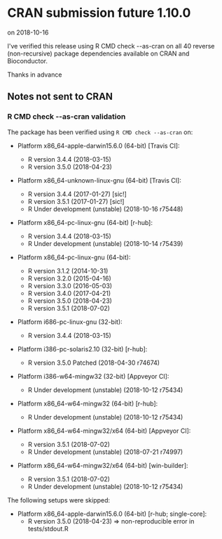 # CRAN submission future 1.10.0

on 2018-10-16

I've verified this release using R CMD check --as-cran on all 40 reverse (non-recursive) package dependencies available on CRAN and Bioconductor.

Thanks in advance


## Notes not sent to CRAN

### R CMD check --as-cran validation

The package has been verified using `R CMD check --as-cran` on:

* Platform x86_64-apple-darwin15.6.0 (64-bit) [Travis CI]:
  - R version 3.4.4 (2018-03-15)
  - R version 3.5.0 (2018-04-23)

* Platform x86_64-unknown-linux-gnu (64-bit) [Travis CI]:
  - R version 3.4.4 (2017-01-27) [sic!]
  - R version 3.5.1 (2017-01-27) [sic!]
  - R Under development (unstable) (2018-10-16 r75448)

* Platform x86_64-pc-linux-gnu (64-bit) [r-hub]:
  - R version 3.4.4 (2018-03-15)
  - R Under development (unstable) (2018-10-14 r75439)

* Platform x86_64-pc-linux-gnu (64-bit):
  - R version 3.1.2 (2014-10-31)
  - R version 3.2.0 (2015-04-16)
  - R version 3.3.0 (2016-05-03)
  - R version 3.4.0 (2017-04-21)
  - R version 3.5.0 (2018-04-23)
  - R version 3.5.1 (2018-07-02)

* Platform i686-pc-linux-gnu (32-bit):
  - R version 3.4.4 (2018-03-15)

* Platform i386-pc-solaris2.10 (32-bit) [r-hub]:
  - R version 3.5.0 Patched (2018-04-30 r74674)

* Platform i386-w64-mingw32 (32-bit) [Appveyor CI]:
  - R Under development (unstable) (2018-10-12 r75434)

* Platform x86_64-w64-mingw32 (64-bit) [r-hub]:
  - R Under development (unstable) (2018-10-12 r75434)

* Platform x86_64-w64-mingw32/x64 (64-bit) [Appveyor CI]:
  - R version 3.5.1 (2018-07-02)
  - R Under development (unstable) (2018-07-21 r74997)

* Platform x86_64-w64-mingw32/x64 (64-bit) [win-builder]:
  - R version 3.5.1 (2018-07-02)
  - R Under development (unstable) (2018-10-12 r75434)

The following setups were skipped:

* Platform x86_64-apple-darwin15.6.0 (64-bit) [r-hub; single-core]:
  - R version 3.5.0 (2018-04-23) => non-reproducible error in tests/stdout.R
